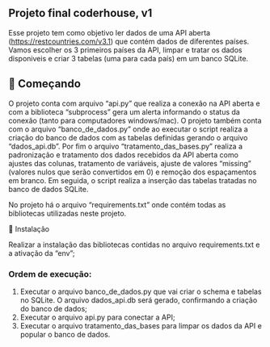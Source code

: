 ## Projeto final coderhouse, v1
Esse projeto tem como objetivo ler dados de uma API aberta (https://restcountries.com/v3.1) que contém dados de diferentes países.
Vamos escolher os 3 primeiros países da API, limpar e tratar os dados disponiveis e criar 3 tabelas (uma para cada país) em um banco SQLite.

## 🚀 Começando

O projeto conta com arquivo “api.py” que realiza a conexão na API aberta e com a biblioteca “subprocess” gera um alerta informando o status da conexão (tanto para computadores windows/mac). O projeto também conta com o arquivo “banco_de_dados.py” onde ao executar o script realiza a criação do banco de dados com as tabelas definidas gerando o arquivo “dados_api.db”. Por fim o arquivo “tratamento_das_bases.py” realiza a padronização e tratamento dos dados recebidos da API aberta como ajustes das colunas, tratamento de variáveis, ajuste de valores “missing” (valores nulos que serão convertidos em 0) e remoção dos espaçamentos em branco. Em seguida, o script realiza a inserção das tabelas tratadas no banco de dados SQLite. 

No projeto há o arquivo “requirements.txt” onde contém todas as bibliotecas utilizadas neste projeto.

🔧 Instalação

Realizar a instalação das bibliotecas contidas no arquivo requirements.txt e a ativação da “env”;

### Ordem de execução:
1. Executar o arquivo banco_de_dados.py que vai criar o schema e tabelas no SQLite. O arquivo dados_api.db será gerado, confirmando a criação do banco de dados;
2. Executar o arquivo api.py para conectar a API;
3. Executar o arquivo tratamento_das_bases para limpar os dados da API e popular o banco de dados.
